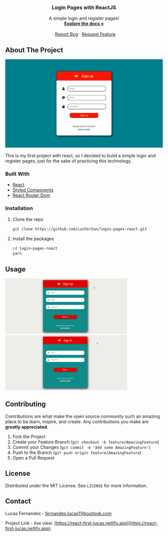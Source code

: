 <p align="center">
  <h3 align="center">Login Pages with ReactJS</h3>

  <p align="center">
    A simple login and register pages!
    <br />
    <a href="https://github.com/LucFerSan/login-pages-react"><strong>Explore the docs »</strong></a>
    <br />
    <br />
    ·
    <a href="https://github.com/LucFerSan/login-pages-react/issues">Report Bug</a>
    ·
    <a href="https://github.com/LucFerSan/login-pages-react/issues">Request Feature</a>
  </p>
</p>

## About The Project

![Login Pages React](.github/signup.png)

This is my first project with react, so I decided to build a simple login and register pages, just for the sake of practicing this technology.

### Built With

- [React](https://reactjs.org/)
- [Styled Components](https://styled-components.com/)
- [React Router Dom](https://reactrouter.com/web/guides/quick-start)

### Installation

1. Clone the repo
   ```sh
   git clone https://github.com/LucFerSan/login-pages-react.git
   ```
2. Install the packages
   ```sh
   cd login-pages-react
   yarn
   ```

## Usage

<p float="left">
  <img src=".github/signup.gif" width="390" />
  <img src=".github/signin.gif" width="390" /> 
</p>

## Contributing

Contributions are what make the open source community such an amazing place to be learn, inspire, and create. Any contributions you make are **greatly appreciated**.

1. Fork the Project
2. Create your Feature Branch (`git checkout -b feature/AmazingFeature`)
3. Commit your Changes (`git commit -m 'Add some AmazingFeature'`)
4. Push to the Branch (`git push origin feature/AmazingFeature`)
5. Open a Pull Request

## License

Distributed under the MIT License. See `LICENSE` for more information.

## Contact

Lucas Fernandes - fernandes.lucas11@outlook.com

Project Link - live view: [https://react-first-lucas.netlify.app](https://react-first-lucas.netlify.app)

